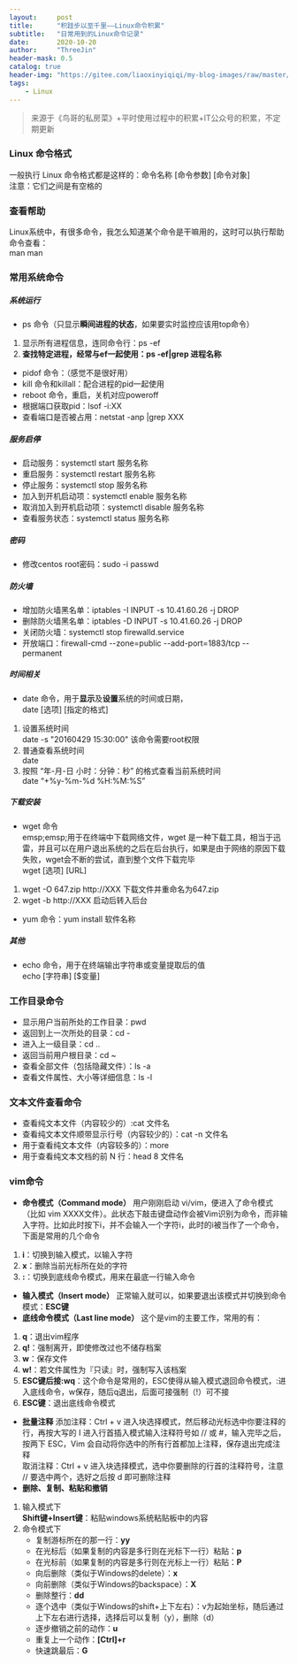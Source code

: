 ```yaml
---
layout:     post
title:      "积跬步以至千里——Linux命令积累"
subtitle:   "日常用到的Linux命令记录"
date:       2020-10-20
author:     "ThreeJin"
header-mask: 0.5
catalog: true
header-img: "https://gitee.com/liaoxinyiqiqi/my-blog-images/raw/master/img/linux.bmp"
tags:
    - Linux
---
```

> 来源于《鸟哥的私房菜》+平时使用过程中的积累+IT公众号的积累，不定期更新

### Linux 命令格式
一般执行 Linux 命令格式都是这样的：命令名称 [命令参数] [命令对象]  
注意：它们之间是有空格的
### 查看帮助
Linux系统中，有很多命令，我怎么知道某个命令是干嘛用的，这时可以执行帮助命令查看：  
man man  
### 常用系统命令
##### 系统运行
- ps 命令（只显示**瞬间进程的状态**，如果要实时监控应该用top命令）  
1. 显示所有进程信息，连同命令行：ps -ef  
2. **查找特定进程，经常与ef一起使用：ps -ef\|grep 进程名称**  
- pidof 命令：（感觉不是很好用）
- kill 命令和killall：配合进程的pid一起使用
- reboot 命令，重启，关机对应poweroff
- 根据端口获取pid：lsof -i:XX
- 查看端口是否被占用：netstat  -anp  \|grep   XXX

##### 服务启停
- 启动服务：systemctl start 服务名称
- 重启服务：systemctl restart 服务名称
- 停止服务：systemctl stop 服务名称
- 加入到开机启动项：systemctl enable 服务名称
- 取消加入到开机启动项：systemctl disable 服务名称
- 查看服务状态：systemctl status 服务名称 

##### 密码
- 修改centos root密码：sudo -i passwd
##### 防火墙
- 增加防火墙黑名单：iptables -I INPUT -s 10.41.60.26 -j DROP
- 删除防火墙黑名单：iptables -D INPUT -s 10.41.60.26 -j DROP
- 关闭防火墙：systemctl stop firewalld.service
- 开放端口：firewall-cmd --zone=public --add-port=1883/tcp --permanent

##### 时间相关
- date 命令，用于**显示**及**设置**系统的时间或日期，  
date [选项] [指定的格式]    
1. 设置系统时间  
date -s "20160429 15:30:00"  该命令需要root权限  
2. 普通查看系统时间  
date  
3. 按照 “年-月-日 小时：分钟：秒” 的格式查看当前系统时间  
date “+%y-%m-%d %H:%M:%S”  

##### 下载安装
- wget 命令  
emsp;emsp;用于在终端中下载网络文件，wget 是一种下载工具，相当于迅雷，并且可以在用户退出系统的之后在后台执行，如果是由于网络的原因下载失败，wget会不断的尝试，直到整个文件下载完毕  
wget [选项] [URL]  
1. wget -O 647.zip http://XXX 下载文件并重命名为647.zip  
2. wget -b http://XXX  启动后转入后台  
- yum 命令：yum install 软件名称

##### 其他
- echo 命令，用于在终端输出字符串或变量提取后的值  
echo [字符串] [$变量]  

### 工作目录命令
- 显示用户当前所处的工作目录：pwd 
- 返回到上一次所处的目录：cd -
- 进入上一级目录：cd ..
- 返回当前用户根目录：cd ~
- 查看全部文件（包括隐藏文件）：ls -a
- 查看文件属性、大小等详细信息：ls -l

### 文本文件查看命令
- 查看纯文本文件（内容较少的）:cat 文件名
- 查看纯文本文件顺带显示行号（内容较少的）：cat -n 文件名
- 用于查看纯文本文件（内容较多的）：more
- 用于查看纯文本文档的前 N 行：head 8 文件名

### vim命令
- **命令模式（Command mode）**
用户刚刚启动 vi/vim，便进入了命令模式（比如 vim XXXX文件）。此状态下敲击键盘动作会被Vim识别为命令，而非输入字符。比如此时按下i，并不会输入一个字符i，此时的i被当作了一个命令，下面是常用的几个命令  
1. **i**：切换到输入模式，以输入字符  
2. **x**：删除当前光标所在处的字符  
3. **:**：切换到底线命令模式，用来在最底一行输入命令  
- **输入模式（Insert mode）**
正常输入就可以，如果要退出该模式并切换到命令模式：**ESC键**  
- **底线命令模式（Last line mode）**
这个是vim的主要工作，常用的有：  
1. **q**：退出vim程序  
2. **q!**：强制离开，即使修改过也不储存档案
3. **w**：保存文件  
4. **w!**：若文件属性为『只读』时，强制写入该档案  
5. **ESC键后接:wq**：这个命令是常用的，ESC使得从输入模式退回命令模式，:进入底线命令，w保存，随后q退出，后面可接强制（!）可不接  
6. **ESC键**：退出底线命令模式  
- **批量注释**
添加注释：Ctrl + v 进入块选择模式，然后移动光标选中你要注释的行，再按大写的 I 进入行首插入模式输入注释符号如 // 或 #，输入完毕之后，按两下 ESC，Vim 会自动将你选中的所有行首都加上注释，保存退出完成注释  
取消注释：Ctrl + v 进入块选择模式，选中你要删除的行首的注释符号，注意 // 要选中两个，选好之后按 d 即可删除注释  
- **删除、复制、粘贴和撤销**
1. 输入模式下  
**Shift键+Insert键**：粘贴windows系统粘贴板中的内容  
2. 命令模式下  
    - 复制游标所在的那一行：**yy**  
    - 在光标后（如果复制的内容是多行则在光标下一行）粘贴：**p**  
    - 在光标前（如果复制的内容是多行则在光标上一行）粘贴：**P**  
    - 向后删除（类似于Windows的delete）：**x**  
    - 向前删除（类似于Windows的backspace）：**X**  
    - 删除整行：**dd**  
    - 逐个选中（类似于Windows的shift+上下左右）：v为起始坐标，随后通过上下左右进行选择，选择后可以复制（y），删除（d）  
    - 逐步撤销之前的动作：**u**  
    - 重复上一个动作：**[Ctrl]+r**  
    - 快速跳最后：**G**  
